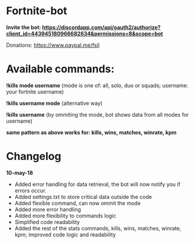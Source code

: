 # Fortnite-bot

**Invite the bot: https://discordapp.com/api/oauth2/authorize?client_id=443945180966682634&permissions=8&scope=bot**

Donations: https://www.paypal.me/fsil

# Available commands:
**!kills mode username** (mode is one of: all, solo, duo or squads; username: your fortnite username)

**!kills username mode** (alternative way)

**!kills username** (by ommiting the mode, bot shows data from all modes for username)

**same pattern as above works for: kills, wins, matches, winrate, kpm**



# Changelog 
**10-may-18**
- Added error handling for data retrieval, the bot will now notify you if errors occur.
- Added settings.txt to store critical data outside the code
- Added flexible command, can now ommit the mode
- Added more error handling
- Added more flexibility to commands logic
- Simplified code readability
- Added the rest of the stats commands, kills, wins, matches, winrate, kpm; improved code logic and readability